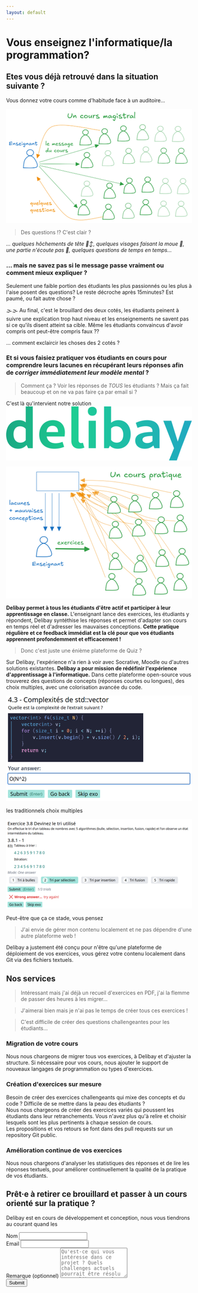 ```yaml
---
layout: default
---
```


<h1 class="!text-[28px] xs:!text-[35px] md:!text-[40px] sm:!bg-red-500 md:bg-blue-500">Vous enseignez l'informatique/la programmation?</h1>

## Etes vous déjà retrouvé dans la situation suivante ?

Vous donnez votre cours comme d'habitude face à un auditoire...

![cours magistral avec une classe et peu d'interactions étudiants vers profs, seulement quelques étudiants qui captent le message, le reste est paumé ou n'ose pas poser de question](schemas/lecture.opti.svg)

> Des questions ⁉️ C'est clair ?

*... quelques hôchements de tête 🙂‍↕️, quelques visages faisant la moue 🫤, une partie n'écoute pas 🙉, quelques questions de temps en temps...*

### ... mais ne savez pas si le message passe vraiment ou comment mieux expliquer ?

Seulement une faible portion des étudiants les plus passionnés ou les plus à l'aise posent des questions? Le reste décroche après 15minutes? Est paumé, ou fait autre chose ?

🌫️🌫️ Au final, c'est le brouillard des deux cotés, les étudiants peinent à suivre une explication trop haut niveau et les enseignements ne savent pas si ce qu'ils disent atteint sa cible. Même les étudiants convaincus d'avoir compris ont peut-être compris faux ??

... comment exclaircir les choses des 2 cotés ?

### Et si vous faisiez **pratiquer vos étudiants en cours** pour **comprendre leurs lacunes** en récupérant leurs réponses afin de *corriger immédiatement leur modèle mental* ?

> Comment ça ? Voir les réponses de *TOUS* les étudiants ? Mais ça fait beaucoup et on ne va pas faire ça par email si ?

C'est là qu'intervient notre solution <img src="imgs/delibay-logo.svg" id="delibaylogo" />


![deliberate-flow](schemas/deliberate-flow.opti.svg)

**Delibay permet à tous les étudiants d'être actif et participer à leur apprentissage en classe.** L'enseignant lance des exercices, les étudiants y répondent, Delibay syntéthise les réponses et permet d'adapter son cours en temps réel et d'adresser les mauvaises conceptions. **Cette pratique régulière et ce feedback immédiat est la clé pour que vos étudiants apprennent profondemment et efficacement !**

> Donc c'est juste une énième plateforme de Quiz ?

Sur Delibay, l'expérience n'a rien à voir avec Socrative, Moodle ou d'autres solutions existantes. **Delibay a pour mission de rédéfinir l'expérience d'apprentissage à l'informatique.** Dans cette plateforme open-source vous trouverez des questions de concepts (réponses courtes ou longues), des choix multiples, avec une colorisation avancée du code.

<img src="imgs/short-question-nice-code.png" id="nicecode" />

les traditionnels choix multiples

<img src="imgs/mcq.png" id="nicecode" />

Peut-être que ça ce stade, vous pensez

> J'ai envie de gérer mon contenu localement et ne pas dépendre d'une autre plateforme web !

Delibay a justement été conçu pour n'être qu'une plateforme de déploiement de vos exercices, vous gérez votre contenu localement dans Git via des fichiers textuels.


## Nos services

> Intéressant mais j'ai déjà un recueil d'exercices en PDF, j'ai la flemme de passer des heures à les migrer...

> J'aimerai bien mais je n'ai pas le temps de créer tous ces exercices !

> C'est difficile de créer des questions challengeantes pour les étudiants...

<div class="md:flex md:flex-wrap">

<div class="bloc flex-1 m-2 border border-blue-500 p-5 rounded-sm">
    <h3>Migration de votre cours</h3>
    <p>Nous nous chargeons de migrer tous vos exercices, à Delibay et d'ajuster la structure. Si nécessaire pour vos cours, nous ajouter le support de nouveaux langages de programmation ou types d'exercices.</p>
</div>

<div class="bloc flex-1 m-2 border border-blue-500 p-5 rounded-sm">
    <h3>Création d'exercices sur mesure</h3>
    <p>Besoin de créer des exercices challengeants qui mixe des concepts et du code ? Difficile de se mettre dans la peau des étudiants ?<br>
    Nous nous chargeons de créer des exercices variés qui poussent les étudiants dans leur retranchements. Vous n'avez plus qu'à relire et choisir lesquels
    sont les plus pertinents à chaque session de cours.<br>
    Les propositions et vos retours se font dans des pull requests sur un repository Git public.
    </p>
</div>

<div class="bloc flex-1 m-2 border border-blue-500 p-5 rounded-sm">
    <h3>Amélioration continue de vos exercices</h3>
    <p>Nous nous chargeons d'analyser les statistiques des réponses et de lire les réponses textuels, pour améliorer continuellement la qualité de la pratique de vos étudiants.</p>
</div>

</div>

<h2 class="gradient">Prêt·e à retirer ce brouillard et passer à un cours orienté sur la pratique ?</h2>

Delibay est en cours de développement et conception, nous vous tiendrons au courant quand les 

<div class="flex justify-center" >
<form
  action="https://www.formbackend.com/f/15195317ca0eef63"
  method="POST"
  class="w-full md:mx-32 lg:mx-60"
>
  <label for="name" class="gradient">Nom</label>
  <input class="border border-blue-500 rounded-sm" type="text" id="name" name="name" required>

<br>
  <label for="email" class="gradient">Email</label>
  <input class="border border-blue-500 rounded-sm" type="email" id="email" name="email" required>

<br>
  <label for="email" class="gradient">Remarque (optionnel)</label>
  <textarea class="border border-blue-500 rounded-sm" type="email" id="remark" name="remark" placeholder="Qu'est-ce qui vous intéresse dans ce projet ? Quels challenges actuels pourrait être résolu par Delibay ? Quel cours enseignez vous et dans quelle école ?" rows="5">
</textarea>
  <br>
  <button type="submit" class="gradient border border-gray-300 px-2 rounded-sm">Submit</button>
</form>
</div>
<!-- todo  inclusif ? -->

